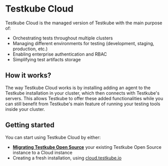 # Testkube Cloud

Testkube Cloud is the managed version of Testkube with the main purpose of:
- Orchestrating tests throughout multiple clusters 
- Managing different environments for testing (development, staging, production, etc.) 
- Enabling enterprise authentication and RBAC
- Simplifying test artifacts storage

## How it works? 

The way Testkube Cloud works is by installing adding an agent to the Testkube installation in your cluster, which then connects with Testkube's servers. This allows Testkube to offer these added functionalities while you can still benefit from Testkube's main feature of running your testing tools inside your cluster. 

## Getting started 

You can start using Testkube Cloud by either: 
- [**Migrating Testkube Open Source**](./migrating-testkube-oss.md) your existing Testkube Open Source instance to a Cloud instance
- Creating a fresh installation, using [cloud.testkube.io](https://cloud.testkube.io)